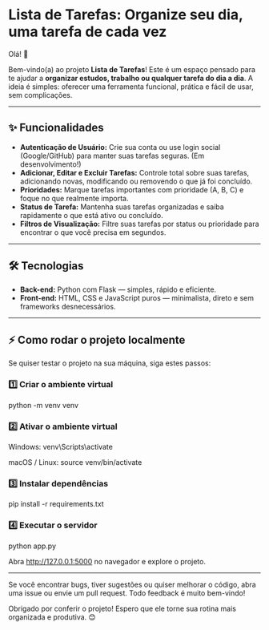 # Lista de Tarefas: Organize seu dia, uma tarefa de cada vez

Olá! 👋  

Bem-vindo(a) ao projeto **Lista de Tarefas**! Este é um espaço pensado para te ajudar a **organizar estudos, trabalho ou qualquer tarefa do dia a dia**. A ideia é simples: oferecer uma ferramenta funcional, prática e fácil de usar, sem complicações.  

---

## ✨ Funcionalidades

- **Autenticação de Usuário:** Crie sua conta ou use login social (Google/GitHub) para manter suas tarefas seguras. (Em desenvolvimento!) 
- **Adicionar, Editar e Excluir Tarefas:** Controle total sobre suas tarefas, adicionando novas, modificando ou removendo o que já foi concluído.  
- **Prioridades:** Marque tarefas importantes com prioridade (A, B, C) e foque no que realmente importa.  
- **Status de Tarefa:** Mantenha suas tarefas organizadas e saiba rapidamente o que está ativo ou concluído.  
- **Filtros de Visualização:** Filtre suas tarefas por status ou prioridade para encontrar o que você precisa em segundos.

---

## 🛠 Tecnologias

- **Back-end:** Python com Flask — simples, rápido e eficiente.  
- **Front-end:** HTML, CSS e JavaScript puros — minimalista, direto e sem frameworks desnecessários.  

---

## ⚡ Como rodar o projeto localmente

Se quiser testar o projeto na sua máquina, siga estes passos:

### 1️⃣ Criar o ambiente virtual

python -m venv venv

### 2️⃣ Ativar o ambiente virtual

Windows: 
venv\Scripts\activate

macOS / Linux:
source venv/bin/activate

### 3️⃣ Instalar dependências

pip install -r requirements.txt

### 4️⃣ Executar o servidor

python app.py

Abra http://127.0.0.1:5000 no navegador e explore o projeto.

---

Se você encontrar bugs, tiver sugestões ou quiser melhorar o código, abra uma issue ou envie um pull request. Todo feedback é muito bem-vindo!

Obrigado por conferir o projeto! Espero que ele torne sua rotina mais organizada e produtiva. 😊
